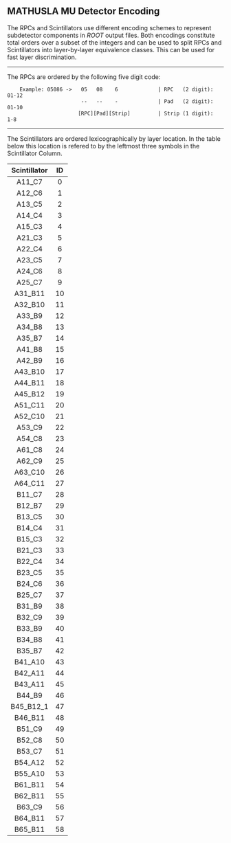 ## MATHUSLA MU Detector Encoding

The RPCs and Scintillators use different encoding schemes to represent subdetector components in _ROOT_ output files. Both encodings constitute total orders over a subset of the integers and can be used to split RPCs and Scintillators into layer-by-layer equivalence classes. This can be used for fast layer discrimination.

---

The RPCs are ordered by the following five digit code:
```
    Example: 05086 ->   05   08    6             | RPC   (2 digit): 01-12
                        --   --    -             | Pad   (2 digit): 01-10
                       [RPC][Pad][Strip]         | Strip (1 digit):  1-8    
```

---

The Scintillators are ordered lexicographically by layer location. In the table below this location is refered to by the leftmost three symbols in the Scintillator Column.

| Scintillator | ID |
|:------------:|:--:|
| A11_C7       |  0 |
| A12_C6       |  1 |
| A13_C5       |  2 |
| A14_C4       |  3 |
| A15_C3       |  4 |
| A21_C3       |  5 |
| A22_C4       |  6 |
| A23_C5       |  7 |
| A24_C6       |  8 |
| A25_C7       |  9 |
| A31_B11      | 10 |
| A32_B10      | 11 |
| A33_B9       | 12 |
| A34_B8       | 13 |
| A35_B7       | 14 |
| A41_B8       | 15 |
| A42_B9       | 16 |
| A43_B10      | 17 |
| A44_B11      | 18 |
| A45_B12      | 19 |
| A51_C11      | 20 |
| A52_C10      | 21 |
| A53_C9       | 22 |
| A54_C8       | 23 |
| A61_C8       | 24 |
| A62_C9       | 25 |
| A63_C10      | 26 |
| A64_C11      | 27 |
| B11_C7       | 28 |
| B12_B7       | 29 |
| B13_C5       | 30 |
| B14_C4       | 31 |
| B15_C3       | 32 |
| B21_C3       | 33 |
| B22_C4       | 34 |
| B23_C5       | 35 |
| B24_C6       | 36 |
| B25_C7       | 37 |
| B31_B9       | 38 |
| B32_C9       | 39 |
| B33_B9       | 40 |
| B34_B8       | 41 |
| B35_B7       | 42 |
| B41_A10      | 43 |
| B42_A11      | 44 |
| B43_A11      | 45 |
| B44_B9       | 46 |
| B45_B12_1    | 47 |
| B46_B11      | 48 |
| B51_C9       | 49 |
| B52_C8       | 50 |
| B53_C7       | 51 |
| B54_A12      | 52 |
| B55_A10      | 53 |
| B61_B11      | 54 |
| B62_B11      | 55 |
| B63_C9       | 56 |
| B64_B11      | 57 |
| B65_B11      | 58 |
